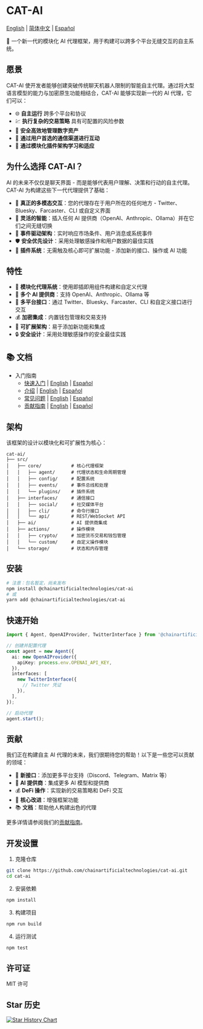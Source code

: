 # CAT-AI

[English](README.md) | [简体中文](README.zh-CN.md) | [Español](README.es.md)

🤖 一个新一代的模块化 AI 代理框架，用于构建可以跨多个平台无缝交互的自主系统。

## 愿景

CAT-AI 使开发者能够创建突破传统聊天机器人限制的智能自主代理。通过将大型语言模型的能力与加密原生功能相结合，CAT-AI 能够实现新一代的 AI 代理，它们可以：

- 🌐 **自主运行** 跨多个平台和协议
- 💹 **执行复杂的交易策略** 具有可配置的风险参数
- 🔐 **安全高效地管理数字资产**
- 🤝 **通过用户首选的通信渠道进行互动**
- 🧩 **通过模块化插件架构学习和适应**

## 为什么选择 CAT-AI？

AI 的未来不仅仅是聊天界面 - 而是能够代表用户理解、决策和行动的自主代理。CAT-AI 为构建这些下一代代理提供了基础：

- 🎯 **真正的多模态交互**：您的代理存在于用户所在的任何地方 - Twitter、Bluesky、Farcaster、CLI 或自定义界面
- 🧠 **灵活的智能**：插入任何 AI 提供商（OpenAI、Anthropic、Ollama）并在它们之间无缝切换
- 🔄 **事件驱动架构**：实时响应市场条件、用户消息或系统事件
- 🛡️ **安全优先设计**：采用处理敏感操作和用户数据的最佳实践
- 🔌 **插件系统**：无需触及核心即可扩展功能 - 添加新的接口、操作或 AI 功能

## 特性

- 🤖 **模块化代理系统**：使用即插即用组件构建和自定义代理
- 🔌 **多个 AI 提供商**：支持 OpenAI、Anthropic、Ollama 等
- 💬 **多平台接口**：通过 Twitter、Bluesky、Farcaster、CLI 和自定义接口进行交互
- 💰 **加密集成**：内置钱包管理和交易支持
- 🔧 **可扩展架构**：易于添加新功能和集成
- 🔒 **安全设计**：采用处理敏感操作的安全最佳实践

## 📚 文档

- 入门指南
  - [快速入门](docs/zh/Quickstart.md) | [English](docs/Quickstart.md) | [Español](docs/es/Quickstart.md)
  - [介绍](docs/zh/Introduction.md) | [English](docs/Introduction.md) | [Español](docs/es/Introduction.md)
  - [常见问题](docs/zh/FAQ.md) | [English](docs/FAQ.md) | [Español](docs/es/FAQ.md)
  - [贡献指南](docs/zh/Contributing.md) | [English](docs/Contributing.md) | [Español](docs/es/Contributing.md)

## 架构

该框架的设计以模块化和可扩展性为核心：

```
cat-ai/
├── src/
│   ├── core/           # 核心代理框架
│   │   ├── agent/      # 代理状态和生命周期管理
│   │   ├── config/     # 配置系统
│   │   ├── events/     # 事件总线和处理
│   │   └── plugins/    # 插件系统
│   ├── interfaces/     # 通信接口
│   │   ├── social/     # 社交媒体平台
│   │   ├── cli/        # 命令行接口
│   │   └── api/        # REST/WebSocket API
│   ├── ai/             # AI 提供商集成
│   ├── actions/        # 操作模块
│   │   ├── crypto/     # 加密货币交易和钱包管理
│   │   └── custom/     # 自定义操作模块
│   └── storage/        # 状态和内存管理
```

## 安装

```bash
# 注意：包名暂定，尚未发布
npm install @chainartificialtechnologies/cat-ai
# 或
yarn add @chainartificialtechnologies/cat-ai
```

## 快速开始

```typescript
import { Agent, OpenAIProvider, TwitterInterface } from '@chainartificialtechnologies/cat-ai';

// 创建并配置代理
const agent = new Agent({
  ai: new OpenAIProvider({
    apiKey: process.env.OPENAI_API_KEY,
  }),
  interfaces: [
    new TwitterInterface({
      // Twitter 凭证
    }),
  ],
});

// 启动代理
agent.start();
```

## 贡献

我们正在构建自主 AI 代理的未来，我们很期待您的帮助！以下是一些您可以贡献的领域：

- 🔌 **新接口**：添加更多平台支持（Discord、Telegram、Matrix 等）
- 🧠 **AI 提供商**：集成更多 AI 模型和提供商
- 💰 **DeFi 操作**：实现新的交易策略和 DeFi 交互
- 🔧 **核心改进**：增强框架功能
- 📚 **文档**：帮助他人构建出色的代理

更多详情请参阅我们的[贡献指南](CONTRIBUTING.md)。

## 开发设置

1. 克隆仓库

```bash
git clone https://github.com/chainartificialtechnologies/cat-ai.git
cd cat-ai
```

2. 安装依赖

```bash
npm install
```

3. 构建项目

```bash
npm run build
```

4. 运行测试

```bash
npm test
```

## 许可证

MIT 许可

## Star 历史

[![Star History Chart](https://api.star-history.com/svg?repos=chainartificialtechnologies/cat-ai&type=Date)](https://star-history.com/#chainartificialtechnologies/cat-ai&Date) 